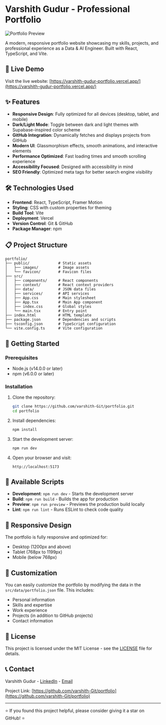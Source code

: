 # Varshith Gudur - Professional Portfolio

![Portfolio Preview](public/images/portfolio-preview.png)

A modern, responsive portfolio website showcasing my skills, projects, and professional experience as a Data & AI Engineer. Built with React, TypeScript, and Vite.

## 🌟 Live Demo

Visit the live website: [https://varshith-gudur-portfolio.vercel.app/](https://varshith-gudur-portfolio.vercel.app/)

## ✨ Features

- **Responsive Design**: Fully optimized for all devices (desktop, tablet, and mobile)
- **Dark/Light Mode**: Toggle between dark and light themes with Supabase-inspired color scheme
- **GitHub Integration**: Dynamically fetches and displays projects from GitHub
- **Modern UI**: Glassmorphism effects, smooth animations, and interactive elements
- **Performance Optimized**: Fast loading times and smooth scrolling experience
- **Accessibility Focused**: Designed with accessibility in mind
- **SEO Friendly**: Optimized meta tags for better search engine visibility

## 🛠️ Technologies Used

- **Frontend**: React, TypeScript, Framer Motion
- **Styling**: CSS with custom properties for theming
- **Build Tool**: Vite
- **Deployment**: Vercel
- **Version Control**: Git & GitHub
- **Package Manager**: npm

## 📋 Project Structure

```
portfolio/
├── public/             # Static assets
│   ├── images/         # Image assets
│   └── favicon/        # Favicon files
├── src/
│   ├── components/     # React components
│   ├── context/        # React context providers
│   ├── data/           # JSON data files
│   ├── services/       # API services
│   ├── App.css         # Main stylesheet
│   ├── App.tsx         # Main App component
│   ├── index.css       # Global styles
│   └── main.tsx        # Entry point
├── index.html          # HTML template
├── package.json        # Dependencies and scripts
├── tsconfig.json       # TypeScript configuration
└── vite.config.ts      # Vite configuration
```

## 🚀 Getting Started

### Prerequisites

- Node.js (v14.0.0 or later)
- npm (v6.0.0 or later)

### Installation

1. Clone the repository:
   ```bash
   git clone https://github.com/varshith-Git/portfolio.git
   cd portfolio
   ```

2. Install dependencies:
   ```bash
   npm install
   ```

3. Start the development server:
   ```bash
   npm run dev
   ```

4. Open your browser and visit:
   ```
   http://localhost:5173
   ```

## 🔧 Available Scripts

- **Development**: `npm run dev` - Starts the development server
- **Build**: `npm run build` - Builds the app for production
- **Preview**: `npm run preview` - Previews the production build locally
- **Lint**: `npm run lint` - Runs ESLint to check code quality

## 📱 Responsive Design

The portfolio is fully responsive and optimized for:
- Desktop (1200px and above)
- Tablet (768px to 1199px)
- Mobile (below 768px)

## 🎨 Customization

You can easily customize the portfolio by modifying the data in the `src/data/portfolio.json` file. This includes:

- Personal information
- Skills and expertise
- Work experience
- Projects (in addition to GitHub projects)
- Contact information

## 📄 License

This project is licensed under the MIT License - see the [LICENSE](LICENSE) file for details.

## 📞 Contact

Varshith Gudur - [LinkedIn](https://www.linkedin.com/in/varshithg17/) - [Email](mailto:varshith.gudur17@gmail.com)

Project Link: [https://github.com/varshith-Git/portfolio](https://github.com/varshith-Git/portfolio)

---

⭐️ If you found this project helpful, please consider giving it a star on GitHub! ⭐️
